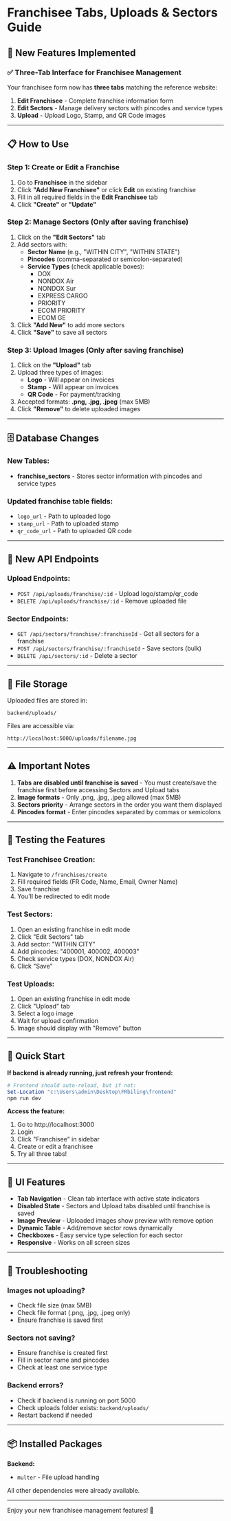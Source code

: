 # Franchisee Tabs, Uploads & Sectors Guide

## 🎉 New Features Implemented

### ✅ Three-Tab Interface for Franchisee Management

Your franchisee form now has **three tabs** matching the reference website:

1. **Edit Franchisee** - Complete franchise information form
2. **Edit Sectors** - Manage delivery sectors with pincodes and service types
3. **Upload** - Upload Logo, Stamp, and QR Code images

---

## 📋 How to Use

### Step 1: Create or Edit a Franchise

1. Go to **Franchisee** in the sidebar
2. Click **"Add New Franchisee"** or click **Edit** on existing franchise
3. Fill in all required fields in the **Edit Franchisee** tab
4. Click **"Create"** or **"Update"**

### Step 2: Manage Sectors (Only after saving franchise)

1. Click on the **"Edit Sectors"** tab
2. Add sectors with:
   - **Sector Name** (e.g., "WITHIN CITY", "WITHIN STATE")
   - **Pincodes** (comma-separated or semicolon-separated)
   - **Service Types** (check applicable boxes):
     - DOX
     - NONDOX Air
     - NONDOX Sur
     - EXPRESS CARGO
     - PRIORITY
     - ECOM PRIORITY
     - ECOM GE
3. Click **"Add New"** to add more sectors
4. Click **"Save"** to save all sectors

### Step 3: Upload Images (Only after saving franchise)

1. Click on the **"Upload"** tab
2. Upload three types of images:
   - **Logo** - Will appear on invoices
   - **Stamp** - Will appear on invoices
   - **QR Code** - For payment/tracking
3. Accepted formats: **.png, .jpg, .jpeg** (max 5MB)
4. Click **"Remove"** to delete uploaded images

---

## 🗄️ Database Changes

### New Tables:

- **franchise_sectors** - Stores sector information with pincodes and service types

### Updated franchise table fields:

- `logo_url` - Path to uploaded logo
- `stamp_url` - Path to uploaded stamp
- `qr_code_url` - Path to uploaded QR code

---

## 🔌 New API Endpoints

### Upload Endpoints:

- `POST /api/uploads/franchise/:id` - Upload logo/stamp/qr_code
- `DELETE /api/uploads/franchise/:id` - Remove uploaded file

### Sector Endpoints:

- `GET /api/sectors/franchise/:franchiseId` - Get all sectors for a franchise
- `POST /api/sectors/franchise/:franchiseId` - Save sectors (bulk)
- `DELETE /api/sectors/:id` - Delete a sector

---

## 📁 File Storage

Uploaded files are stored in:

```
backend/uploads/
```

Files are accessible via:

```
http://localhost:5000/uploads/filename.jpg
```

---

## ⚠️ Important Notes

1. **Tabs are disabled until franchise is saved** - You must create/save the franchise first before accessing Sectors and Upload tabs
2. **Image formats** - Only .png, .jpg, .jpeg allowed (max 5MB)
3. **Sectors priority** - Arrange sectors in the order you want them displayed
4. **Pincodes format** - Enter pincodes separated by commas or semicolons

---

## 🧪 Testing the Features

### Test Franchisee Creation:

1. Navigate to `/franchises/create`
2. Fill required fields (FR Code, Name, Email, Owner Name)
3. Save franchise
4. You'll be redirected to edit mode

### Test Sectors:

1. Open an existing franchise in edit mode
2. Click "Edit Sectors" tab
3. Add sector: "WITHIN CITY"
4. Add pincodes: "400001, 400002, 400003"
5. Check service types (DOX, NONDOX Air)
6. Click "Save"

### Test Uploads:

1. Open an existing franchise in edit mode
2. Click "Upload" tab
3. Select a logo image
4. Wait for upload confirmation
5. Image should display with "Remove" button

---

## 🚀 Quick Start

**If backend is already running, just refresh your frontend:**

```powershell
# Frontend should auto-reload, but if not:
Set-Location "c:\Users\admin\Desktop\FRbiling\frontend"
npm run dev
```

**Access the feature:**

1. Go to http://localhost:3000
2. Login
3. Click "Franchisee" in sidebar
4. Create or edit a franchisee
5. Try all three tabs!

---

## 🎨 UI Features

- **Tab Navigation** - Clean tab interface with active state indicators
- **Disabled State** - Sectors and Upload tabs disabled until franchise is saved
- **Image Preview** - Uploaded images show preview with remove option
- **Dynamic Table** - Add/remove sector rows dynamically
- **Checkboxes** - Easy service type selection for each sector
- **Responsive** - Works on all screen sizes

---

## 🔧 Troubleshooting

### Images not uploading?

- Check file size (max 5MB)
- Check file format (.png, .jpg, .jpeg only)
- Ensure franchise is saved first

### Sectors not saving?

- Ensure franchise is created first
- Fill in sector name and pincodes
- Check at least one service type

### Backend errors?

- Check if backend is running on port 5000
- Check uploads folder exists: `backend/uploads/`
- Restart backend if needed

---

## 📦 Installed Packages

**Backend:**

- `multer` - File upload handling

All other dependencies were already available.

---

Enjoy your new franchisee management features! 🎉
